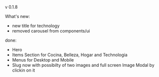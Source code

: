v 0.1.8

What's new:

- new title for technology
- removed carousel from components/ui

done:

- Hero
- Items Section for Cocina, Belleza, Hogar and Technologia
- Menus for Desktop and Mobile
- Slug now with possibilty of two images and full screen Image Modal by clickin on it
